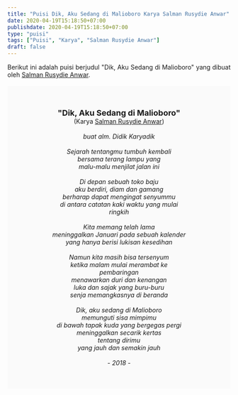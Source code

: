 ```yaml
---
title: "Puisi Dik, Aku Sedang di Malioboro Karya Salman Rusydie Anwar"
date: 2020-04-19T15:18:50+07:00
publishdate: 2020-04-19T15:18:50+07:00
type: "puisi"
tags: ["Puisi", "Karya", "Salman Rusydie Anwar"]
draft: false
---
```


<div dir="ltr" style="text-align: left;" trbidi="on"><div style="text-align: justify;">Berikut ini adalah puisi berjudul "Dik, Aku Sedang di Malioboro" yang dibuat oleh <a href="https://www.goodreads.com/author/show/6094293.Salman_Rusydie_Anwar" target="_blank">Salman Rusydie Anwar</a>.</div><br /><div style="background: #FAFAFA; font-size: 14px; height: auto; margin: 0 auto; padding: 50px; text-align: center; width: auto;"><span style="font-size: 18px;"><b>"Dik, Aku Sedang di Malioboro"</b></span><br />(Karya <a href="https://www.sekata.web.id/tags/salman-rusydie-anwar" target="_blank">Salman Rusydie Anwar</a>)<br /><br /><i>buat alm. Didik Karyadik<br />
<br />
Sejarah tentangmu tumbuh kembali<br />
bersama terang lampu yang<br />
malu-malu menjilat jalan ini<br />
<br />
Di depan sebuah toko baju<br />
aku berdiri, diam dan gamang<br />
berharap dapat mengingat senyummu<br />
di antara catatan kaki waktu yang mulai<br />
ringkih<br />
<br />
Kita memang telah lama<br />
meninggalkan Januari pada sebuah kalender<br />
yang hanya berisi lukisan kesedihan<br />
<br />
Namun kita masih bisa tersenyum<br />
ketika malam mulai merambat ke<br />
pembaringan<br />
menawarkan duri dan kenangan<br />
luka dan sajak yang buru-buru<br />
senja memangkasnya di beranda<br />
<br />
Dik, aku sedang di Malioboro<br />
memunguti sisa mimpimu<br />
di bawah tapak kuda yang bergegas pergi<br />
meninggalkan secarik kertas<br />
tentang dirimu<br />
yang jauh dan semakin jauh<br />
<br />
- 2018 -</i> </div></div>
